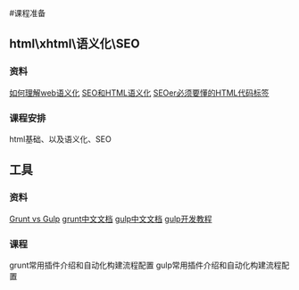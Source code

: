 #课程准备
## html\xhtml\语义化\SEO
### 资料
[如何理解web语义化](https://www.zhihu.com/question/20455165)
[SEO和HTML语义化](https://segmentfault.com/a/1190000016638651)
[SEOer必须要懂的HTML代码标签](https://zhuanlan.zhihu.com/p/27050591)

### 课程安排
html基础、以及语义化、SEO


## 工具
### 资料

[Grunt vs Gulp](https://www.cnblogs.com/chris-oil/p/5746427.html)
[grunt中文文档](https://www.gruntjs.net/getting-started)
[gulp中文文档](https://www.gulpjs.com.cn/docs/getting-started/)
[gulp开发教程](https://www.imooc.com/article/2364)

### 课程
grunt常用插件介绍和自动化构建流程配置
gulp常用插件介绍和自动化构建流程配置

